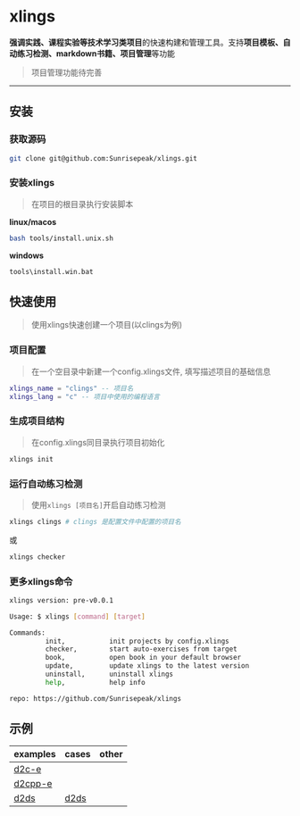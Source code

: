 # xlings

**强调实践、课程实验等技术学习类项目**的快速构建和管理工具。支持**项目模板、自动练习检测、markdown书籍、项目管理**等功能

> 项目管理功能待完善

---

## 安装

### 获取源码

```bash
git clone git@github.com:Sunrisepeak/xlings.git
```

### 安装xlings

> 在项目的根目录执行安装脚本

**linux/macos**

```bash
bash tools/install.unix.sh
```

**windows**

```bash
tools\install.win.bat
```

## 快速使用

> 使用xlings快速创建一个项目(以clings为例)

### 项目配置

> 在一个空目录中新建一个config.xlings文件, 填写描述项目的基础信息

```lua
xlings_name = "clings" -- 项目名
xlings_lang = "c" -- 项目中使用的编程语言
```

### 生成项目结构

> 在config.xlings同目录执行项目初始化

```bash
xlings init
```

### 运行自动练习检测

> 使用`xlings [项目名]`开启自动练习检测

```bash
xlings clings # clings 是配置文件中配置的项目名
```

或

```bash
xlings checker
```

### 更多xlings命令

```bash
xlings version: pre-v0.0.1

Usage: $ xlings [command] [target]

Commands:
         init,           init projects by config.xlings
         checker,        start auto-exercises from target
         book,           open book in your default browser
         update,         update xlings to the latest version
         uninstall,      uninstall xlings
         help,           help info

repo: https://github.com/Sunrisepeak/xlings
```

## 示例

| examples | cases | other |
| --- | --- | --- |
| [d2c-e](examples/d2c) | | |
| [d2cpp-e](examples/d2cpp) | | |
| [d2ds](examples/d2ds) | [d2ds](https://github.com/Sunrisepeak/d2ds) | |